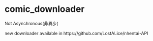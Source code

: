 # comic_downloader
Not Asynchronous(非異步)
<p>new downloader available in https://github.com/LostALice/nhentai-API<p>
